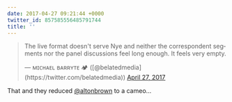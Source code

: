 ```yaml
---
date: 2017-04-27 09:21:44 +0000
twitter_id: 857585556485791744
title: ''
---
```


<blockquote class="twitter-tweet"><p lang="en" dir="ltr">The live format doesn&#39;t serve Nye and neither the correspondent segments nor the panel discussions feel long enough. It feels very empty.</p>&mdash; ᴍɪᴄʜᴀᴇʟ ʙᴀʀʀʏᴛᴇ 🏕 ([@belatedmedia](https://twitter.com/belatedmedia)) <a href="https://twitter.com/belatedmedia/status/857443260746276864?ref_src=twsrc%5Etfw">April 27, 2017</a></blockquote>
<script async src="https://platform.twitter.com/widgets.js" charset="utf-8"></script>

That and they reduced [@altonbrown](https://twitter.com/altonbrown) to a cameo…
